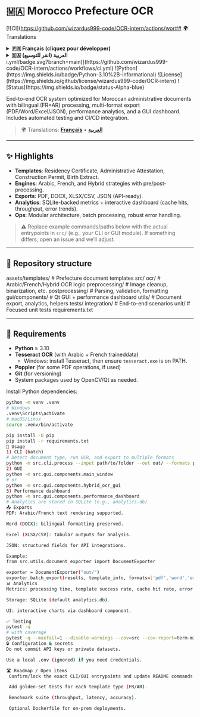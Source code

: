 # 🇲🇦 Morocco Prefecture OCR

[![CI](https://github.com/wizardus999-code/OCR-intern/actions/wor## 🌍 Translations
<details><summary><strong>🇫🇷 Français (cliquez pour développer)</strong></summary>

### Démarrage rapide

Définir TESSDATA_PREFIX vers tessdata

Forcer l'arabe en psm=6

Pas de repli forcé vers le français

### Windows (PowerShell)
```powershell
$env:PATH = "C:\Program Files\Tesseract-OCR;$env:PATH"
$env:TESSDATA_PREFIX = (Resolve-Path .\tessdata).Path
tesseract --list-langs
.\.venv\Scripts\python.exe -c "import pytesseract; print(pytesseract.get_languages())"
```

### Linux/macOS (bash)
```bash
export TESSDATA_PREFIX="$(pwd)/tessdata"
tesseract --list-langs
python -c "import pytesseract; print(pytesseract.get_languages())"
```

### Stabilisation

tessdata Windows-safe : on privilégie TESSDATA_PREFIX, sinon --tessdata-dir "<chemin posix>".

Arabe PSM=6 (bloc de texte).

Fallback arabe : si aucune région n'est détectée, on tente l'arabe sur toute la page.

### Dépannage

Si l'arabe ressort en latin : activer LSTM-only dans src/ocr/base.py (commentaire dans le code).

</details>

<details><summary><strong>🇸🇦 العربية (انقر للتوسيع)</strong></summary><div dir="rtl">

### البدء السريع

تعيين TESSDATA_PREFIX إلى مجلد tessdata

إجبار العربية على psm=6

لا يوجد تراجع افتراضي إلى الفرنسية

### ويندوز (PowerShell)
```powershell
$env:PATH = "C:\Program Files\Tesseract-OCR;$env:PATH"
$env:TESSDATA_PREFIX = (Resolve-Path .\tessdata).Path
tesseract --list-langs
.\.venv\Scripts\python.exe -c "import pytesseract; print(pytesseract.get_languages())"
```

### لينكس/ماك (bash)
```bash
export TESSDATA_PREFIX="$(pwd)/tessdata"
tesseract --list-langs
python -c "import pytesseract; print(pytesseract.get_languages())"
```

### الاستقرار

مسار tessdata متوافق مع ويندوز: أولوية لـ TESSDATA_PREFIX وإلا --tessdata-dir "<مسار posix>".

العربية PSM=6.

تشغيل العربية على الصفحة كاملة عند عدم اكتشاف مناطق عربية.

### استكشاف الأخطاء

إن ظهرت العربية بحروف لاتينية: فعّل نمط LSTM-only في src/ocr/base.py (مذكور داخل الكود).

</div></details>i.yml/badge.svg?branch=main)](https://github.com/wizardus999-code/OCR-intern/actions/workflows/ci.yml)
![Python](https://img.shields.io/badge/Python-3.10%2B-informational)
![License](https://img.shields.io/github/license/wizardus999-code/OCR-intern)
![Status](https://img.shields.io/badge/status-Alpha-blue)

End-to-end OCR system optimized for Moroccan administrative documents with bilingual (FR+AR) processing, multi-format export (PDF/Word/Excel/JSON), performance analytics, and a GUI dashboard. Includes automated testing and CI/CD integration.

> 🌍 Translations: **[Français](#-français-cliquez-pour-développer)** • **[العربية](#-العربية-انقر-للتوسيع)**

---

## ✨ Highlights
- **Templates**: Residency Certificate, Administrative Attestation, Construction Permit, Birth Extract.
- **Engines**: Arabic, French, and Hybrid strategies with pre/post-processing.
- **Exports**: PDF, DOCX, XLSX/CSV, JSON (API-ready).
- **Analytics**: SQLite-backed metrics + interactive dashboard (cache hits, throughput, error trends).
- **Ops**: Modular architecture, batch processing, robust error handling.

> ⚠️ Replace example commands/paths below with the actual entrypoints in `src/` (e.g., your CLI or GUI module). If something differs, open an issue and we’ll adjust.

---

## 📁 Repository structure
assets/templates/ # Prefecture document templates
src/
ocr/ # Arabic/French/Hybrid OCR logic
preprocessing/ # Image cleanup, binarization, etc.
postprocessing/ # Parsing, validation, formatting
gui/components/ # Qt GUI + performance dashboard
utils/ # Document export, analytics, helpers
tests/
integration/ # End-to-end scenarios
unit/ # Focused unit tests
requirements.txt

---

## 🧰 Requirements
- **Python** ≥ 3.10
- **Tesseract OCR** (with Arabic + French traineddata)  
  - Windows: install Tesseract, then ensure `tesseract.exe` is on PATH.
- **Poppler** (for some PDF operations, if used)
- **Git** (for versioning)
- System packages used by OpenCV/Qt as needed.

Install Python dependencies:
```bash
python -m venv .venv
# Windows
.venv\Scripts\activate
# macOS/Linux
source .venv/bin/activate

pip install -U pip
pip install -r requirements.txt
🚀 Usage
1) CLI (batch)
# Detect document type, run OCR, and export to multiple formats
python -m src.cli.process --input path/to/folder --out out/ --formats pdf word excel json
2) GUI
python -m src.gui.components.main_window
# or
python -m src.gui.components.hybrid_ocr_gui
3) Performance dashboard
python -m src.gui.components.performance_dashboard
# Analytics are stored in SQLite (e.g., analytics.db)
📤 Exports
PDF: Arabic/French text rendering supported.

Word (DOCX): bilingual formatting preserved.

Excel (XLSX/CSV): tabular outputs for analysis.

JSON: structured fields for API integrations.

Example:
from src.utils.document_exporter import DocumentExporter

exporter = DocumentExporter("out/")
exporter.batch_export(results, template_info, formats=['pdf','word','excel','json'])
📊 Analytics
Metrics: processing time, template success rate, cache hit rate, error taxonomy.

Storage: SQLite (default analytics.db).

UI: interactive charts via dashboard component.

✅ Testing
pytest -q
# with coverage
pytest -q --maxfail=1 --disable-warnings --cov=src --cov-report=term-missing
🔒 Configuration & secrets
Do not commit API keys or private datasets.

Use a local .env (ignored) if you need credentials.

🛣️ Roadmap / Open items
 Confirm/lock the exact CLI/GUI entrypoints and update README commands.

 Add golden-set tests for each template type (FR/AR).

 Benchmark suite (throughput, latency, accuracy).

 Optional Dockerfile for on-prem deployments.
